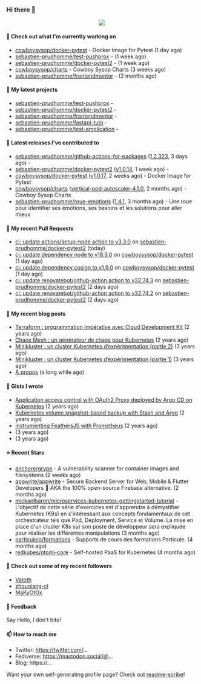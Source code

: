 ### Hi there 👋

<p align="center"><img src="https://github-readme-stats.vercel.app/api?username=sebastien-prudhomme&show_icons=true&locale=en"/></p>

#### 👷 Check out what I'm currently working on

- [cowboysysop/docker-pytest](https://github.com/cowboysysop/docker-pytest) - Docker Image for Pytest (1 day ago)
- [sebastien-prudhomme/test-pushprox](https://github.com/sebastien-prudhomme/test-pushprox) -  (1 week ago)
- [sebastien-prudhomme/docker-pytest2](https://github.com/sebastien-prudhomme/docker-pytest2) -  (1 week ago)
- [cowboysysop/charts](https://github.com/cowboysysop/charts) - Cowboy Sysop Charts (3 weeks ago)
- [sebastien-prudhomme/frontendmentor](https://github.com/sebastien-prudhomme/frontendmentor) -  (2 months ago)

#### 🌱 My latest projects

- [sebastien-prudhomme/test-pushprox](https://github.com/sebastien-prudhomme/test-pushprox) - 
- [sebastien-prudhomme/docker-pytest2](https://github.com/sebastien-prudhomme/docker-pytest2) - 
- [sebastien-prudhomme/frontendmentor](https://github.com/sebastien-prudhomme/frontendmentor) - 
- [sebastien-prudhomme/fastapi-tuto](https://github.com/sebastien-prudhomme/fastapi-tuto) - 
- [sebastien-prudhomme/test-amplication](https://github.com/sebastien-prudhomme/test-amplication) - 

#### 🔭 Latest releases I've contributed to

- [sebastien-prudhomme/github-actions-for-packages](https://github.com/sebastien-prudhomme/github-actions-for-packages) ([1.2.323](https://github.com/sebastien-prudhomme/github-actions-for-packages/releases/tag/1.2.323), 3 days ago) - 
- [sebastien-prudhomme/docker-pytest2](https://github.com/sebastien-prudhomme/docker-pytest2) ([v1.0.14](https://github.com/sebastien-prudhomme/docker-pytest2/releases/tag/v1.0.14), 1 week ago) - 
- [cowboysysop/docker-pytest](https://github.com/cowboysysop/docker-pytest) ([v1.0.17](https://github.com/cowboysysop/docker-pytest/releases/tag/v1.0.17), 2 weeks ago) - Docker Image for Pytest
- [cowboysysop/charts](https://github.com/cowboysysop/charts) ([vertical-pod-autoscaler-4.1.0](https://github.com/cowboysysop/charts/releases/tag/vertical-pod-autoscaler-4.1.0), 2 months ago) - Cowboy Sysop Charts
- [sebastien-prudhomme/roue-emotions](https://github.com/sebastien-prudhomme/roue-emotions) ([1.4.1](https://github.com/sebastien-prudhomme/roue-emotions/releases/tag/1.4.1), 3 months ago) - Une roue pour identifier ses émotions, ses besoins et les solutions pour aller mieux

#### 🔨 My recent Pull Requests

- [ci: update actions/setup-node action to v3.3.0](https://github.com/sebastien-prudhomme/docker-pytest2/pull/21) on [sebastien-prudhomme/docker-pytest2](https://github.com/sebastien-prudhomme/docker-pytest2) (today)
- [ci: update dependency node to v18.3.0](https://github.com/cowboysysop/docker-pytest/pull/114) on [cowboysysop/docker-pytest](https://github.com/cowboysysop/docker-pytest) (1 day ago)
- [ci: update dependency cosign to v1.9.0](https://github.com/cowboysysop/docker-pytest/pull/113) on [cowboysysop/docker-pytest](https://github.com/cowboysysop/docker-pytest) (1 day ago)
- [ci: update renovatebot/github-action action to v32.74.3](https://github.com/sebastien-prudhomme/docker-pytest2/pull/20) on [sebastien-prudhomme/docker-pytest2](https://github.com/sebastien-prudhomme/docker-pytest2) (2 days ago)
- [ci: update renovatebot/github-action action to v32.74.2](https://github.com/sebastien-prudhomme/docker-pytest2/pull/19) on [sebastien-prudhomme/docker-pytest2](https://github.com/sebastien-prudhomme/docker-pytest2) (2 days ago)

#### 📜 My recent blog posts

- [Terraform : programmation impérative avec Cloud Development Kit](https://www.cowboysysop.com/post/terraform-programmation-imperative-avec-cloud-development-kit/) (2 years ago)
- [Chaos Mesh : un générateur de chaos pour Kubernetes](https://www.cowboysysop.com/post/chaos-mesh-un-generateur-de-chaos-pour-kubernetes/) (2 years ago)
- [Minikluster : un cluster Kubernetes d’expérimentation (partie 2)](https://www.cowboysysop.com/post/minikluster-un-cluster-kubernetes-d-experimentation-partie-2/) (3 years ago)
- [Minikluster : un cluster Kubernetes d’expérimentation (partie 1)](https://www.cowboysysop.com/post/minikluster-un-cluster-kubernetes-d-experimentation-partie-1/) (3 years ago)
- [À propos](https://www.cowboysysop.com/page/a-propos/) (a long while ago)

#### 📓 Gists I wrote

- [Application access control with OAuth2 Proxy deployed by Argo CD on Kubernetes](https://gist.github.com/c90af146c465305087d5f5a55990ca71) (2 years ago)
- [Kubernetes volume snapshot-based backup with Stash and Argo](https://gist.github.com/c53e870dc6b4987fefa4c36ea9f1187c) (2 years ago)
- [Instrumenting FeathersJS with Prometheus](https://gist.github.com/93ab307c8c03a9c5fdb1ff728f413855) (2 years ago)
- [](https://gist.github.com/9827398f4f792569e56351ac56e80b80) (3 years ago)
- [](https://gist.github.com/064f0ea019c9ff37b71ebc023c0a0c6b) (3 years ago)

#### ⭐ Recent Stars

- [anchore/grype](https://github.com/anchore/grype) - A vulnerability scanner for container images and filesystems (2 weeks ago)
- [appwrite/appwrite](https://github.com/appwrite/appwrite) - Secure Backend Server for Web, Mobile &amp; Flutter Developers 🚀 AKA the 100% open-source Firebase alternative. (2 months ago)
- [mickaelbaron/microservices-kubernetes-gettingstarted-tutorial](https://github.com/mickaelbaron/microservices-kubernetes-gettingstarted-tutorial) - L&#39;objectif de cette série d&#39;exercices est d&#39;apprendre à démystifier Kubernetes (K8s) en s&#39;intéressant aux concepts fondamentaux de cet orchestrateur tels que Pod, Deployment, Service et Volume. La mise en place d&#39;un cluster K8s sur son poste de développeur sera expliquée pour réaliser les différentes manipulations (3 months ago)
- [particuleio/formations](https://github.com/particuleio/formations) - Supports de cours des formations Particule. (4 months ago)
- [redkubes/otomi-core](https://github.com/redkubes/otomi-core) - Self-hosted PaaS for Kubernetes (4 months ago)

#### 👯 Check out some of my recent followers

- [Vatoth](https://github.com/Vatoth)
- [zhouqiang-cl](https://github.com/zhouqiang-cl)
- [MaKyOtOx](https://github.com/MaKyOtOx)

#### 💬 Feedback

Say Hello, I don't bite!

#### 📫 How to reach me

- Twitter: https://twitter.com/...
- Fediverse: https://mastodon.social/@...
- Blog: https://...

Want your own self-generating profile page? Check out [readme-scribe](https://github.com/muesli/readme-scribe)!
